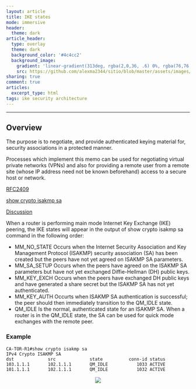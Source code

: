 ```yaml
---
layout: article
title: IKE states
mode: immersive
header:
  theme: dark
article_header:
  type: overlay
  theme: dark
  background_color: '#4c4cc2'
  background_image:
    gradient: 'linear-gradient(313deg, rgba(2,0,36, .6) 0%, rgba(76,76,194, .6) 47%, rgba(0,212,255, .6) 100%)'
    src: https://github.com/alexma2344/sitio/blob/master/assets/images/rainbows.jpg?raw=true"
sharing: true
comment: true
articles:
  excerpt_type: html
tags: ike security architecture
---
```


<!--more-->

---

## Overview
   The purpose is to negotiate,
   and provide authenticated keying material for, security associations
   in a protected manner.

   Processes which implement this memo can be used for negotiating
   virtual private networks (VPNs) and also for providing a remote user
   from a remote site (whose IP address need not be known beforehand)
   access to a secure host or network.

[RFC2409](https://datatracker.ietf.org/doc/html/rfc2409#section-2)


[show crypto isakmp sa](https://www.cisco.com/c/en/us/td/docs/ios-xml/ios/security/s1/sec-s1-cr-book/sec-cr-s3.html#wp5743341910)


[Discussion](https://community.cisco.com/t5/network-security/quot-show-crypto-isakmp-sa-quot-explanation/td-p/1074312#:~:text=The%20output%20of%20show%20cry,isakmp%20SA%20was%20built%20successfuly.)

When a router is performing main mode Internet Key Exchange (IKE) peering, the IKE states will appear in the output of show crypto isakmp sa command in the following order:

- MM_NO_STATE
  Occurs when the Internet Security Association and Key Management Protocol (ISAKMP) security association (SA) has been created but the peers have not yet agreed on ISAKMP SA parameters.
- MM_SA_SETUP
  Occurs when the peers have agreed on the ISAKMP SA parameters but have not yet exchanged Diffie-Hellman (DH) public keys.
- MM_KEY_EXCH
  Occurs when the peers have exchanged DH public keys and have generated a share secret but the ISAKMP SA has not yet authenticated.
- MM_KEY_AUTH
  Occurts when ISAKMP SA authentication is successful; the peer should then immediately transition to the QM_IDLE state.
- QM_IDLE
  Is the normal, authenticated state for an ISAKMP SA. When a router is in the QM_IDLE state, the SA can be used for quick mode exchanges with the remote peer.

### Example

    CA-TOR-R1#show crypto isakmp sa
    IPv4 Crypto ISAKMP SA
    dst             src             state          conn-id status
    103.1.1.1       102.1.1.1       QM_IDLE           1033 ACTIVE
    101.1.1.1       102.1.1.1       QM_IDLE           1032 ACTIVE


<center><img src="https://github.com/alexma2344/sitio/blob/master/assets/images/IKE status.?raw=true"></center>